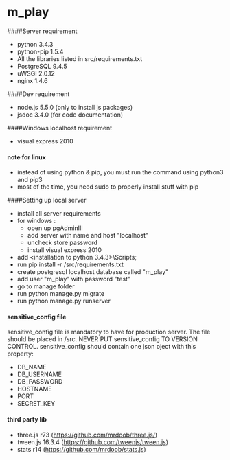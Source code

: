# m_play

####Server requirement
- python 3.4.3
- python-pip 1.5.4
- All the libraries listed in src/requirements.txt
- PostgreSQL 9.4.5
- uWSGI 2.0.12
- nginx 1.4.6

####Dev requirement
- node.js 5.5.0 (only to install js packages)
- jsdoc 3.4.0  (for code documentation)

####Windows localhost requirement
- visual express 2010

#### note for linux
- instead of using python & pip, you must run the command using python3 and pip3
- most of the time, you need sudo to properly install stuff with pip

####Setting up local server
- install all server requirements
- for windows : 
  - open up pgAdminIII
  - add server with name and host "localhost"
  - uncheck store password
  - install visual express 2010
- add <installation to python 3.4.3>\Scripts;
- run pip install -r /src/requirements.txt
- create postgresql localhost database called "m_play"
- add user "m_play" with password "test"
- go to manage folder
- run python manage.py migrate
- run python manage.py runserver

#### sensitive_config file
sensitive_config file is mandatory to have for production server. The file
should be placed in /src. NEVER PUT sensitive_config TO VERSION CONTROL. 
sensitive_config should contain one json oject with this property:
  - DB_NAME
  - DB_USERNAME
  - DB_PASSWORD
  - HOSTNAME
  - PORT
  - SECRET_KEY

#### third party lib
- three.js r73 (https://github.com/mrdoob/three.js/)
- tween.js 16.3.4 (https://github.com/tweenjs/tween.js)
- stats r14 (https://github.com/mrdoob/stats.js)
